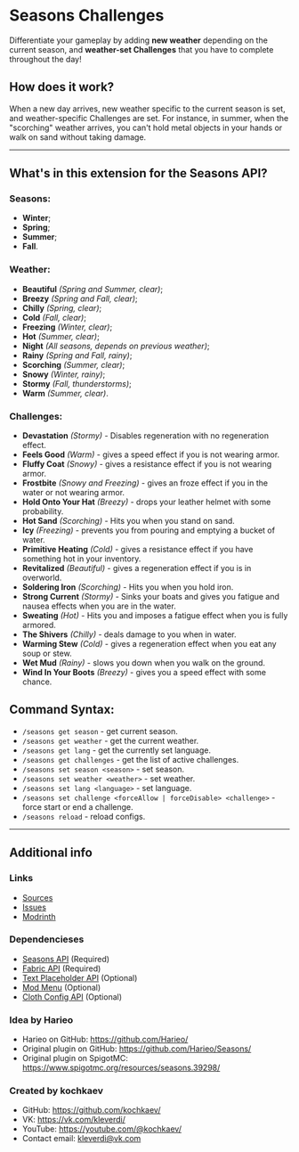 # Seasons Challenges

Differentiate your gameplay by adding **new weather** depending on the current season, and **weather-set Challenges** that you have to complete throughout the day!

## How does it work?
When a new day arrives, new weather specific to the current season is set, and weather-specific Challenges are set. For instance, in summer, when the "scorching" weather arrives, you can't hold metal objects in your hands or walk on sand without taking damage.

***

## What's in this extension for the Seasons API?
### Seasons:
- **Winter**;
- **Spring**;
- **Summer**;
- **Fall**.
### Weather:
- **Beautiful** _(Spring and Summer, clear)_;
- **Breezy** _(Spring and Fall, clear)_;
- **Chilly** _(Spring, clear)_;
- **Cold** _(Fall, clear)_;
- **Freezing** _(Winter, clear)_;
- **Hot** _(Summer, clear)_;
- **Night** _(All seasons, depends on previous weather)_;
- **Rainy** _(Spring and Fall, rainy)_;
- **Scorching** _(Summer, clear)_;
- **Snowy** _(Winter, rainy)_;
- **Stormy** _(Fall, thunderstorms)_;
- **Warm** _(Summer, clear)_.
### Challenges:
- **Devastation** _(Stormy)_ - Disables regeneration with no regeneration effect.
- **Feels Good** _(Warm)_ - gives a speed effect if you is not wearing armor.
- **Fluffy Coat** _(Snowy)_ - gives a resistance effect if you is not wearing armor.
- **Frostbite** _(Snowy and Freezing)_ - gives an froze effect if you in the water or not wearing armor.
- **Hold Onto Your Hat** _(Breezy)_ - drops your leather helmet with some probability.
- **Hot Sand** _(Scorching)_ - Hits you when you stand on sand.
- **Icy** _(Freezing)_ - prevents you from pouring and emptying a bucket of water.
- **Primitive Heating** _(Cold)_ - gives a resistance effect if you have something hot in your inventory.
- **Revitalized** _(Beautiful)_ - gives a regeneration effect if you is in overworld.
- **Soldering Iron** _(Scorching)_ - Hits you when you hold iron.
- **Strong Current** _(Stormy)_ - Sinks your boats and gives you fatigue and nausea effects when you are in the water.
- **Sweating** _(Hot)_ - Hits you and imposes a fatigue effect when you is fully armored.
- **The Shivers** _(Chilly)_ - deals damage to you when in water.
- **Warming Stew** _(Cold)_ - gives a regeneration effect when you eat any soup or stew.
- **Wet Mud** _(Rainy)_ - slows you down when you walk on the ground.
- **Wind In Your Boots** _(Breezy)_ - gives you a speed effect with some chance.

## Command Syntax:
- `/seasons get season` - get current season.
- `/seasons get weather` - get the current weather.
- `/seasons get lang` - get the currently set language.
- `/seasons get challenges` - get the list of active challenges.
- `/seasons set season <season>` - set season.
- `/seasons set weather <weather>` - set weather.
- `/seasons set lang <language>` - set language.
- `/seasons set challenge <forceAllow | forceDisable> <challenge>` - force start or end a challenge.
- `/seasons reload` - reload configs.

***

## Additional info
### Links
- [Sources](https://github.com/kochkaev/seasons-challenges)
- [Issues](https://github.com/kochkaev/seasons-challenges/issues)
- [Modrinth](https://modrinth.com/mod/seasons-challenges)
### Dependencieses
- [Seasons API](https://modrinth.com/mod/seasons-api) (Required)
- [Fabric API](https://modrinth.com/mod/fabric-api) (Required)
- [Text Placeholder API](https://modrinth.com/mod/placeholder-api) (Optional)
- [Mod Menu](https://modrinth.com/mod/modmenu) (Optional)
- [Cloth Config API](https://modrinth.com/mod/cloth-config) (Optional)
### Idea by Harieo
- Harieo on GitHub: https://github.com/Harieo/
- Original plugin on GitHub: https://github.com/Harieo/Seasons/
- Original plugin on SpigotMC: https://www.spigotmc.org/resources/seasons.39298/
### Created by kochkaev
- GitHub: https://github.com/kochkaev/
- VK: https://vk.com/kleverdi/
- YouTube: https://youtube.com/@kochkaev/
- Contact email: kleverdi@vk.com